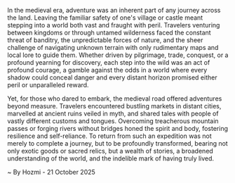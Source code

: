 
In the medieval era, adventure was an inherent part of any journey across the land. Leaving the familiar safety of one's village or castle meant stepping into a world both vast and fraught with peril. Travelers venturing between kingdoms or through untamed wilderness faced the constant threat of banditry, the unpredictable forces of nature, and the sheer challenge of navigating unknown terrain with only rudimentary maps and local lore to guide them. Whether driven by pilgrimage, trade, conquest, or a profound yearning for discovery, each step into the wild was an act of profound courage, a gamble against the odds in a world where every shadow could conceal danger and every distant horizon promised either peril or unparalleled reward.

Yet, for those who dared to embark, the medieval road offered adventures beyond measure. Travelers encountered bustling markets in distant cities, marvelled at ancient ruins veiled in myth, and shared tales with people of vastly different customs and tongues. Overcoming treacherous mountain passes or forging rivers without bridges honed the spirit and body, fostering resilience and self-reliance. To return from such an expedition was not merely to complete a journey, but to be profoundly transformed, bearing not only exotic goods or sacred relics, but a wealth of stories, a broadened understanding of the world, and the indelible mark of having truly lived.

~ By Hozmi - 21 October 2025
